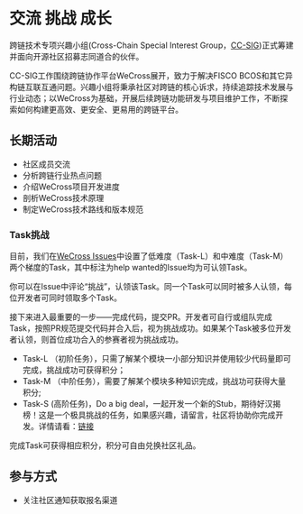 # 交流 挑战 成长

跨链技术专项兴趣小组(Cross-Chain Special Interest Group，[CC-SIG](./cc-sig.html))正式筹建并面向开源社区招募志同道合的伙伴。

CC-SIG工作围绕跨链协作平台WeCross展开，致力于解决FISCO BCOS和其它异构链互联互通问题。兴趣小组将秉承社区对跨链的核心诉求，持续追踪技术发展与行业动态；以WeCross为基础，开展后续跨链功能研发与项目维护工作，不断探索如何构建更高效、更安全、更易用的跨链平台。

## 长期活动

- 社区成员交流
- 分析跨链行业热点问题
- 介绍WeCross项目开发进度
- 剖析WeCross技术原理
- 制定WeCross技术路线和版本规范

### Task挑战

目前，我们在[WeCross Issues](https://github.com/WeBankBlockchain/WeCross/issues)中设置了低难度（Task-L）和中难度（Task-M）两个梯度的Task，其中标注为help wanted的Issue均为可认领Task。

你可以在Issue中评论“挑战”，认领该Task。同一个Task可以同时被多人认领，每位开发者可同时领取多个Task。

接下来进入最重要的一步——完成代码，提交PR。开发者可自行或组队完成Task，按照PR规范提交代码并合入后，视为挑战成功。如果某个Task被多位开发者认领，则首位成功合入的参赛者视为挑战成功。

- Task-L （初阶任务），只需了解某个模块一小部分知识并使用较少代码量即可完成，挑战成功可获得积分；
- Task-M （中阶任务），需要了解某个模块多种知识完成，挑战功可获得大量积分;
- Task-S  (高阶任务)，Do a big deal，一起开发一个新的Stub，期待好汉揭榜！这是一个极具挑战的任务，如果感兴趣，请留言，社区将协助你完成开发。详情请看：[链接](https://github.com/WeBankBlockchain/WeCross/issues/109)

完成Task可获得相应积分，积分可自由兑换社区礼品。

## 参与方式

- 关注社区通知获取报名渠道
